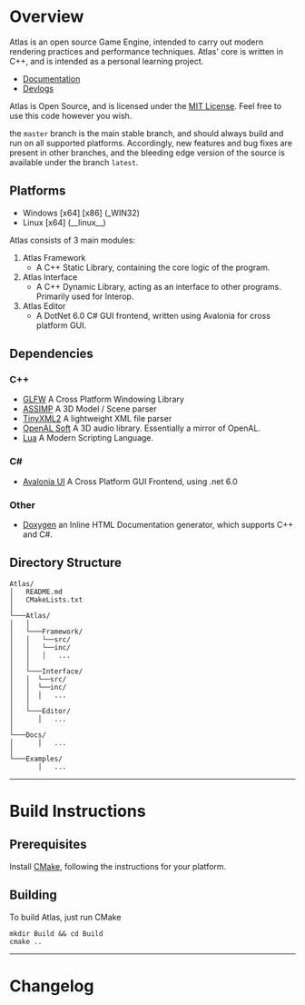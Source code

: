 ﻿# Overview
Atlas is an open source Game Engine, intended to carry out modern rendering practices and performance techniques. Atlas' core is written in C++, and is intended as a personal learning project. 

- [Documentation](https://EwanBurnett.github.io/#) <!--Link to HTML Docs-->
- [Devlogs](https://EwanBurnett.github.io/#) <!---Link to Portfolio Website Devlog page-->

Atlas is Open Source, and is licensed under the [MIT License](./Licence.md). Feel free to use this code however you wish. 

the `master` branch is the main stable branch, and should always build and run on all supported platforms. Accordingly, new features and bug fixes are present in other branches, and the bleeding edge version of the source is available under the branch `latest`. 

## Platforms
- Windows [x64] [x86] (_WIN32)
- Linux [x64] (\_\_linux__)

Atlas consists of 3 main modules:
1. Atlas Framework
    - A C++ Static Library, containing the core logic of the program.
2. Atlas Interface
    - A C++ Dynamic Library, acting as an interface to other programs. Primarily used for Interop.
3. Atlas Editor
    - A DotNet 6.0 C# GUI frontend, written using Avalonia for cross platform GUI.

## Dependencies
### C++
- [GLFW](https://github.com/glfw/glfw)
A Cross Platform Windowing Library
- [ASSIMP](https://github.com/assimp/assimp) 
A 3D Model / Scene parser
- [TinyXML2](https://github.com/leethomason/tinyxml2)
A lightweight XML file parser
- [OpenAL Soft](https://github.com/kcat/openal-soft)
A 3D audio library. Essentially a mirror of OpenAL.
- [Lua](https://github.com/lua/lua)
A Modern Scripting Language.

### C#
- [Avalonia UI](https://github.com/AvaloniaUI/Avalonia)
A Cross Platform GUI Frontend, using .net 6.0

### Other
- [Doxygen](https://github.com/doxygen/doxygen)
an Inline HTML Documentation generator, which supports C++ and C#.

## Directory Structure
```
Atlas/
│   README.md
│   CMakeLists.txt    
│
└───Atlas/
│   │
│   └───Framework/
│   │   └──src/
│   │   └──inc/
│   │   │   ...
│   │ 
│   └───Interface/
│   │  └──src/
│   │  └──inc/
│   │  │   ...
│   │
│   └───Editor/
│      │   ... 
│ 
└───Docs/
│      │   ... 
│ 
└───Examples/
       │   ... 
```


---
# Build Instructions

## Prerequisites
Install [CMake](https://cmake.org/install/), following the instructions for your platform.

## Building
To build Atlas, just run CMake

    mkdir Build && cd Build
    cmake ..

---
# Changelog



